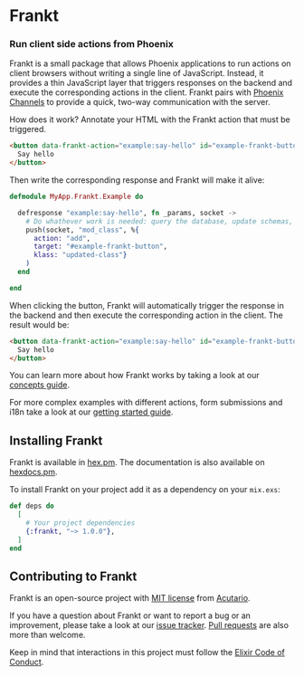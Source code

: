 # Frankt

### Run client side actions from Phoenix

Frankt is a small package that allows Phoenix applications to run actions on client browsers without writing a single line of JavaScript. Instead, it provides a thin JavaScript layer that triggers responses on the backend and execute the corresponding actions in the client.
Frankt pairs with [Phoenix Channels](https://hexdocs.pm/phoenix/channels.html) to provide a quick, two-way communication with the server.

How does it work? Annotate your HTML with the Frankt action that must be triggered.

```html
<button data-frankt-action="example:say-hello" id="example-frankt-button">
  Say hello
</button>
```

Then write the corresponding response and Frankt will make it alive:

```elixir
defmodule MyApp.Frankt.Example do

  defresponse "example:say-hello", fn _params, socket ->
    # Do whathever work is needed: query the database, update schemas, render templates, etc
    push(socket, "mod_class", %{
      action: "add",
      target: "#example-frankt-button",
      klass: "updated-class"}
    )
  end

end
```

When clicking the button, Frankt will automatically trigger the response in the backend and then
execute the corresponding action in the client. The result would be:

```html
<button data-frankt-action="example:say-hello" id="example-frankt-button" class="updated-class">
  Say hello
</button>
```

You can learn more about how Frankt works by taking a look at our [concepts guide](https://hexdocs.pm/frankt/concepts.html).

For more complex examples with different actions, form submissions and i18n take a look at our [getting started guide](https://hexdocs.pm/frankt/getting-started.html).

## Installing Frankt

Frankt is available in [hex.pm](https://hex.pm/packages/frankt). The documentation is also available on [hexdocs.pm](https://hexdocs.pm/frankt).

To install Frankt on your project add it as a dependency on your `mix.exs`:

```elixir
def deps do
  [
    # Your project dependencies
    {:frankt, "~> 1.0.0"},
  ]
end
```

## Contributing to Frankt

Frankt is an open-source project with [MIT license](https://github.com/acutario/frankt/blob/master/LICENSE) from [Acutario](https://www.acutar.io/).

If you have a question about Frankt or want to report a bug or an improvement, please take a look at our [issue tracker](https://github.com/acutario/frankt/issues).
[Pull requests](https://github.com/acutario/frankt/pulls) are also more than welcome.

Keep in mind that interactions in this project must follow the [Elixir Code of Conduct](https://github.com/elixir-lang/elixir/blob/master/CODE_OF_CONDUCT.md).
